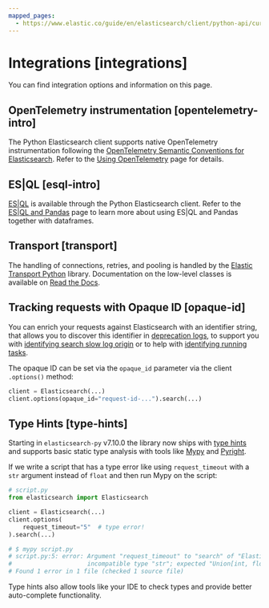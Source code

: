 ```yaml
---
mapped_pages:
  - https://www.elastic.co/guide/en/elasticsearch/client/python-api/current/integrations.html
---
```


# Integrations [integrations]

You can find integration options and information on this page.


## OpenTelemetry instrumentation [opentelemetry-intro]

The Python Elasticsearch client supports native OpenTelemetry instrumentation following the [OpenTelemetry Semantic Conventions for Elasticsearch](https://opentelemetry.io/docs/specs/semconv/database/elasticsearch/). Refer to the [Using OpenTelemetry](/reference/opentelemetry.md) page for details.


## ES|QL [esql-intro]

[ES|QL](docs-content://explore-analyze/query-filter/languages/esql.md) is available through the Python Elasticsearch client. Refer to the [ES|QL and Pandas](/reference/esql-pandas.md) page to learn more about using ES|QL and Pandas together with dataframes.


## Transport [transport]

The handling of connections, retries, and pooling is handled by the [Elastic Transport Python](https://github.com/elastic/elastic-transport-python) library. Documentation on the low-level classes is available on [Read the Docs](https://elastic-transport-python.readthedocs.io).


## Tracking requests with Opaque ID [opaque-id]

You can enrich your requests against Elasticsearch with an identifier string, that allows you to discover this identifier in [deprecation logs](docs-content://deploy-manage/monitor/logging-configuration/update-elasticsearch-logging-levels.md#deprecation-logging), to support you with [identifying search slow log origin](elasticsearch://reference/elasticsearch/index-settings/slow-log.md) or to help with [identifying running tasks](https://www.elastic.co/docs/api/doc/elasticsearch/group/endpoint-tasks).

The opaque ID can be set via the `opaque_id` parameter via the client `.options()` method:

```python
client = Elasticsearch(...)
client.options(opaque_id="request-id-...").search(...)
```


## Type Hints [type-hints]

Starting in `elasticsearch-py` v7.10.0 the library now ships with [type hints](https://www.python.org/dev/peps/pep-0484) and supports basic static type analysis with tools like [Mypy](http://mypy-lang.org) and [Pyright](https://github.com/microsoft/pyright).

If we write a script that has a type error like using `request_timeout` with a `str` argument instead of `float` and then run Mypy on the script:

```python
# script.py
from elasticsearch import Elasticsearch

client = Elasticsearch(...)
client.options(
    request_timeout="5"  # type error!
).search(...)

# $ mypy script.py
# script.py:5: error: Argument "request_timeout" to "search" of "Elasticsearch" has
#                     incompatible type "str"; expected "Union[int, float, None]"
# Found 1 error in 1 file (checked 1 source file)
```

Type hints also allow tools like your IDE to check types and provide better auto-complete functionality.




